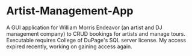 # Artist-Management-App
A GUI application for William Morris Endeavor (an artist and DJ management company) to CRUD bookings for artists and manage tours.
Executable requires College of DuPage's SQL server license. My access expired recently, working on gaining access again. 

